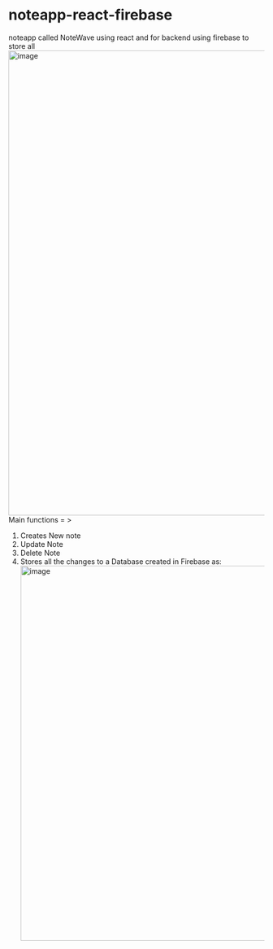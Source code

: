 # noteapp-react-firebase
noteapp called NoteWave using react and for backend using firebase to store all 
<img width="914" alt="image" src="https://github.com/shabrozkamboj/noteapp-react-firebase/assets/98809822/c86fe93d-7e95-47c6-866f-9adabfdcc60c">
Main functions = > 
1. Creates New note
2. Update Note
3. Delete Note
4. Stores all the changes to a Database created in Firebase as:
   <img width="737" alt="image" src="https://github.com/shabrozkamboj/noteapp-react-firebase/assets/98809822/45820f6e-3857-448e-8737-3191165708af">

